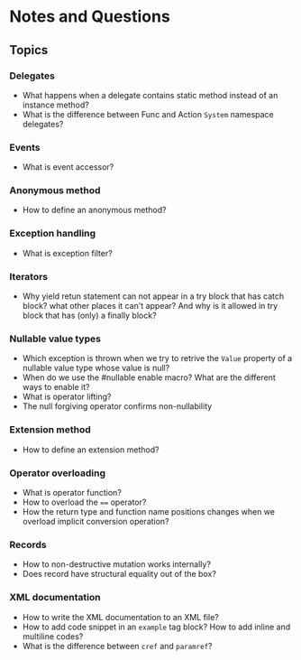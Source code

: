 # Notes and Questions

## Topics

### Delegates
- What happens when a delegate contains static method instead of an instance method?
- What is the difference between Func and Action `System` namespace delegates?

### Events
- What is event accessor?

### Anonymous method
- How to define an anonymous method?

### Exception handling
- What is exception filter?

### Iterators
- Why yield retun statement can not appear in a try block that has catch block? what other places it can't appear? And why is it allowed in try block that has (only) a finally block?

### Nullable value types
- Which exception is thrown when we try to retrive the `Value` property of a nullable value type whose value is null?
- When do we use the #nullable enable macro? What are the different ways to enable it?
- What is operator lifting?
- The null forgiving operator confirms non-nullability

### Extension method
- How to define an extension method?

### Operator overloading
- What is operator function?
- How to overload the `==` operator?
- How the return type and function name positions changes when we overload implicit conversion operation?

### Records
- How to non-destructive mutation works internally?
- Does record have structural equality out of the box?


### XML documentation
- How to write the XML documentation to an XML file?
- How to add code snippet in an `example` tag block? How to add inline and multiline codes?
- What is the difference between `cref` and `paramref`?